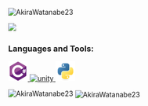 <p align="left"> <img src="https://komarev.com/ghpvc/?username=AkiraWatanabe23&label=Profile%20views&color=0e75b6&style=flat" alt="AkiraWatanabe23" /> </p>

<p align="left"> <a href="https://github.com/ryo-ma/github-profile-trophy"><img src="https://github-profile-trophy.vercel.app/?username=AkiraWatanabe23&count_private=true&theme=dark_lover" /></a> </p>
<p align="left">
</p>

<h3 align="left">Languages and Tools:</h3>
<p align="left"> <a href="https://www.w3schools.com/cs/" target="_blank" rel="noreferrer"> <img src="https://raw.githubusercontent.com/devicons/devicon/master/icons/csharp/csharp-original.svg" alt="csharp" width="40" height="40"/> </a> <a href="https://unity.com/" target="_blank" rel="noreferrer"> <img src="https://www.vectorlogo.zone/logos/unity3d/unity3d-icon.svg" alt="unity" width="40" height="40"/> </a> <a href="https://www.python.org/" target="_blank" rel="noreferrer"> <img src="https://raw.githubusercontent.com/devicons/devicon/master/icons/python/python-original.svg" alt="python" width="40" height="40"/> </a> </p>

<p><img align="left" src="https://github-readme-stats.vercel.app/api/top-langs?username=AkiraWatanabe23&show_icons=true&locale=en&layout" alt="AkiraWatanabe23" /></p>

<p>&nbsp;<img align="center" src="https://github-readme-stats.vercel.app/api?username=AkiraWatanabe23&count_private=true&show_icons=true&locale=en" alt="AkiraWatanabe23" /></p>
